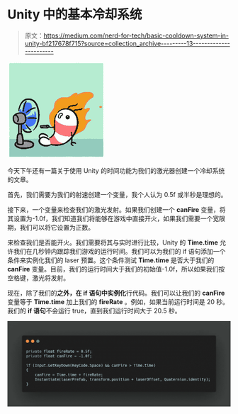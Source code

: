 # Unity 中的基本冷却系统

> 原文：<https://medium.com/nerd-for-tech/basic-cooldown-system-in-unity-bf217678f715?source=collection_archive---------13----------------------->

![](img/94f6d97284f9e0b26ddc98da60767f3f.png)

今天下午还有一篇关于使用 Unity 的时间功能为我们的激光器创建一个冷却系统的文章。

首先，我们需要为我们的射速创建一个变量，我个人认为 0.5f 或半秒是理想的。

接下来，一个变量来检查我们的激光发射。如果我们创建一个 **canFire** 变量，将其设置为-1.0f，我们知道我们将能够在游戏中直接开火，如果我们需要一个宽限期，我们可以将它设置为正数。

来检查我们是否能开火。我们需要将其与实时进行比较，Unity 的 **Time.time** 允许我们在几秒钟内跟踪我们游戏的运行时间。我们可以为我们的 if 语句添加一个条件来实例化我们的 laser 预置。这个条件测试 **Time.time** 是否大于我们的 **canFire** 变量。目前，我们的运行时间大于我们的初始值-1.0f，所以如果我们按空格键，激光将发射。

现在，除了我们的**之外，在 if 语句中实例化**行代码。我们可以让我们的 **canFire** 变量等于 **Time.time** 加上我们的 **fireRate** 。例如，如果当前运行时间是 20 秒。我们的 **if 语句**不会运行 true，直到我们运行时间大于 20.5 秒。

![](img/a9b64197e00f1c5a9ccbfbd57bddd918.png)